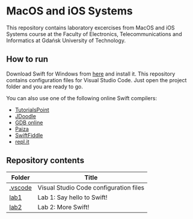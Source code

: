 # MacOS and iOS Systems
This repository contains laboratory excercises from MacOS and iOS Systems course at the Faculty of Electronics, Telecommunications and Informatics at Gdańsk University of Technology.

## How to run
Download Swift for Windows from [here](https://www.swift.org/download/) and install it.
This repository contains configuration files for Visual Studio Code. Just open the project folder and you are ready to go.

You can also use one of the following online Swift compilers:

- [TutorialsPoint](https://www.tutorialspoint.com/compile_swift_online.php)
- [JDoodle](https://www.jdoodle.com/execute-swift-online)
- [GDB online](https://www.onlinegdb.com/online_swift_compiler)
- [Paiza](https://paiza.io/en/projects/new?language=swift)
- [SwiftFiddle](https://swiftfiddle.com/)
- [repl.it](https://repl.it/languages/swift)

## Repository contents
| Folder | Title |
|--|--|
|[.vscode](.vscode)| Visual Studio Code configuration files|
|[lab1](lab1)| Lab 1: Say hello to Swift!|
|[lab2](lab2)| Lab 2: More Swift!|

